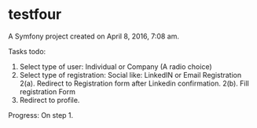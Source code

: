 testfour
========

A Symfony project created on April 8, 2016, 7:08 am.

Tasks todo:
1. Select type of user: Individual or Company (A radio choice)
2. Select type of registration: Social like: LinkedIN or Email Registration
2(a). Redirect to Registration form after Linkedin confirmation.
2(b). Fill registration Form
3. Redirect to profile.

Progress:
On step 1.